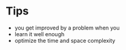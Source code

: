 # Tips

- you get improved by a problem when you
 - learn it well enough
 - optimize the time and space complexity
